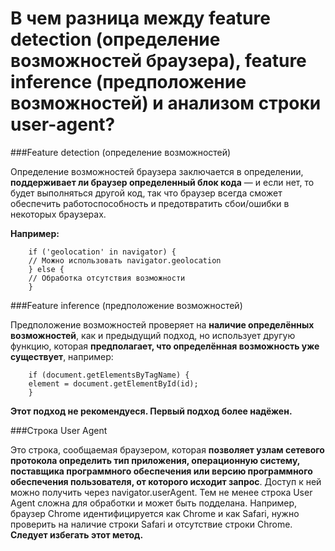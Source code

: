В чем разница между feature detection (определение возможностей браузера), feature inference (предположение возможностей) и анализом строки user-agent?
=====================

###Feature detection (определение возможностей)

Определение возможностей браузера заключается в определении, **поддерживает ли браузер определенный блок кода** — и если нет, то будет выполняться другой код, так что браузер всегда сможет обеспечить работоспособность и предотвратить сбои/ошибки в некоторых браузерах. 

**Например:**

```
    if ('geolocation' in navigator) {
    // Можно использовать navigator.geolocation
    } else {
    // Обработка отсутствия возможности
    }
```
###Feature inference (предположение возможностей)

Предположение возможностей проверяет на **наличие определённых возможностей**, как и предыдущий подход, но использует другую функцию, которая **предполагает, что определённая возможность уже существует**, например:

```
    if (document.getElementsByTagName) {
    element = document.getElementById(id);
    }
```

**Этот подход не рекомендуеся. Первый подход более надёжен.**

###Строка User Agent

Это строка, сообщаемая браузером, которая **позволяет узлам сетевого протокола определить тип приложения, операционную систему, поставщика программного обеспечения или версию программного обеспечения пользователя, от которого исходит запрос**. Доступ к ней можно получить через navigator.userAgent. Тем не менее строка User Agent сложна для обработки и может быть подделана. Например, браузер Chrome идентифицируется как Chrome и как Safari, нужно проверить на наличие строки Safari и отсутствие строки Chrome. **Следует избегать этот метод.**
